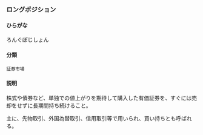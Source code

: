 <div style="display:none;">

## [あ行](securities-terms?id=あ行)
## [か行](securities-terms?id=か行)
## [さ行](securities-terms?id=さ行)
## [た行](securities-terms?id=た行)
## [な行](securities-terms?id=な行)
## [は行](securities-terms?id=は行)
## [ま行](securities-terms?id=ま行)
## [や行](securities-terms?id=や行)
## [ら行](securities-terms?id=ら行)

</div>

### ロングポジション

#### ひらがな

ろんぐぽじしょん

#### 分類

`証券市場`

#### 説明

株式や債券など、単独での値上がりを期待して購入した有価証券を、すぐには売却をせずに長期間持ち続けること。 
 
主に、先物取引、外国為替取引、信用取引等で用いられ、買い持ちとも呼ばれる。

<div style="display:none;">

## [わ行](securities-terms?id=わ行)
## [英数字・記号](securities-terms?id=英数字・記号)

</div>

